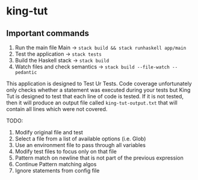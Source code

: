 # king-tut



## Important commands
1. Run the main file Main -> `stack build && stack runhaskell app/main`
1. Test the application -> `stack tests`
1. Build the Haskell stack -> `stack build`
1. Watch files and check semantics -> `stack build --file-watch --pedantic`

This application is designed to Test Ur Tests. Code coverage unfortunately only checks whether a statement was executed
during your tests but King Tut is designed to test that each line of code is tested. If it is not tested, then it will
produce an output file called `king-tut-output.txt` that will contain all lines which were not covered.

TODO:
1. Modify original file and test
2. Select a file from a list of available options (i.e. Glob)
3. Use an environment file to pass through all variables
4. Modify test files to focus only on that file
5. Pattern match on newline that is not part of the previous expression
6. Continue Pattern matching algos
7. Ignore statements from config file